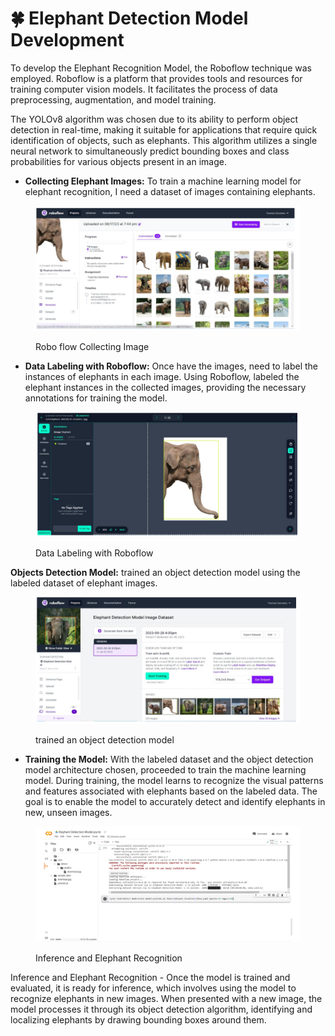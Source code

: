 # 🍀 Elephant Detection Model Development

To develop the Elephant Recognition Model, the Roboflow technique was employed. Roboflow is a platform that provides tools and resources for training computer vision models. It facilitates the process of data preprocessing, augmentation, and model training.

The YOLOv8 algorithm was chosen due to its ability to perform object detection in real-time, making it suitable for applications that require quick identification of objects, such as elephants. This algorithm utilizes a single neural network to simultaneously predict bounding boxes and class probabilities for various objects present in an image.

* **Collecting Elephant Images:** To train a machine learning model for elephant recognition, I need a dataset of images containing elephants.

<figure><img src="../../../.gitbook/assets/123456.png" alt=""><figcaption><p>Robo flow Collecting Image</p></figcaption></figure>

* **Data Labeling with Roboflow:** Once have the images, need to label the instances of elephants in each image. Using Roboflow, labeled the elephant instances in the collected images, providing the necessary annotations for training the model.

<figure><img src="../../../.gitbook/assets/456789.png" alt=""><figcaption><p>Data Labeling with Roboflow</p></figcaption></figure>

**Objects Detection Model:** trained an object detection model using the labeled dataset of elephant images.



<figure><img src="../../../.gitbook/assets/Screenshot 2024-09-13 143712.png" alt=""><figcaption><p>trained an object detection model</p></figcaption></figure>

* **Training the Model:** With the labeled dataset and the object detection model architecture chosen, proceeded to train the machine learning model. During training, the model learns to recognize the visual patterns and features associated with elephants based on the labeled data. The goal is to enable the model to accurately detect and identify elephants in new, unseen images.



<figure><img src="../../../.gitbook/assets/Screenshot 2024-09-13 143929.png" alt=""><figcaption><p>Inference and Elephant Recognition</p></figcaption></figure>

Inference and Elephant Recognition - Once the model is trained and evaluated, it is ready for inference, which involves using the model to recognize elephants in new images. When presented with a new image, the model processes it through its object detection algorithm, identifying and localizing elephants by drawing bounding boxes around them.

